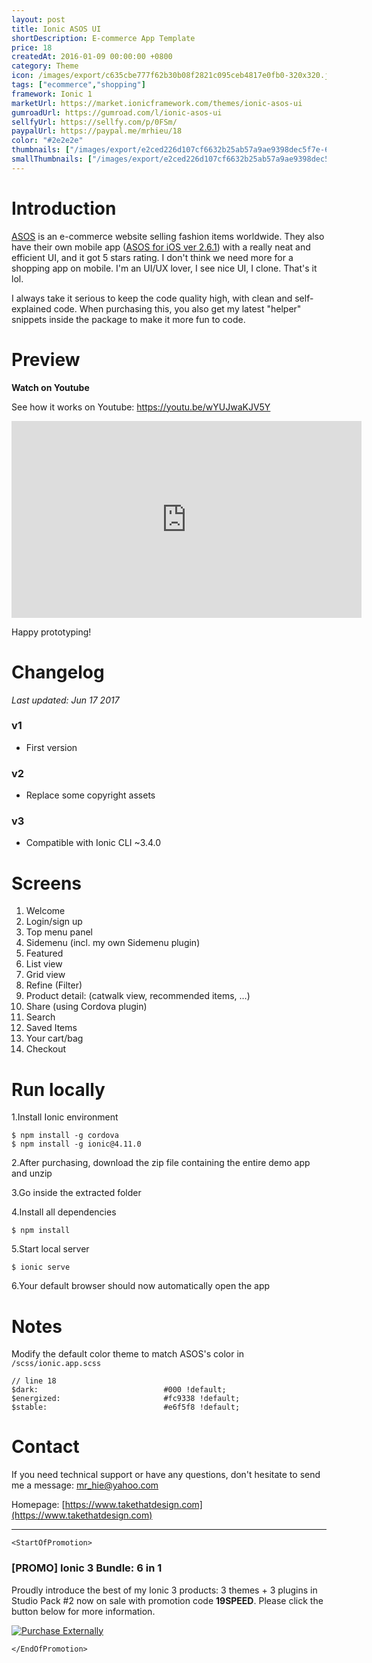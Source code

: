 ```yaml
---
layout: post
title: Ionic ASOS UI
shortDescription: E-commerce App Template 
price: 18
createdAt: 2016-01-09 00:00:00 +0800
category: Theme
icon: /images/export/c635cbe777f62b30b08f2821c095ceb4817e0fb0-320x320.jpg
tags: ["ecommerce","shopping"]
framework: Ionic 1
marketUrl: https://market.ionicframework.com/themes/ionic-asos-ui
gumroadUrl: https://gumroad.com/l/ionic-asos-ui
sellfyUrl: https://sellfy.com/p/0FSm/
paypalUrl: https://paypal.me/mrhieu/18
color: "#2e2e2e"
thumbnails: ["/images/export/e2ced226d107cf6632b25ab57a9ae9398dec5f7e-640x1136.jpg","/images/export/c56b6d54736b6068972e5a6998fc2f743ba34250-640x1136.jpg","/images/export/8d6faff83d06fd26cb012d214332eca010b88adf-640x1136.jpg","/images/export/4dbd6eb2c1bc6c2056c1170dfb44b519965d1a5e-640x1136.jpg","/images/export/43f4d1945a32f1fdac0fa5eb9d23550222d04c77-640x1136.jpg","/images/export/3bce1c0fec61d0b1a59981d9ba1b2671c650b014-640x1136.jpg"]
smallThumbnails: ["/images/export/e2ced226d107cf6632b25ab57a9ae9398dec5f7e-640x1136.jpg","/images/export/c56b6d54736b6068972e5a6998fc2f743ba34250-640x1136.jpg","/images/export/8d6faff83d06fd26cb012d214332eca010b88adf-640x1136.jpg"]
---
```


# Introduction

[ASOS](http://www.asos.com/) is an e-commerce website selling fashion items worldwide. They also have their own mobile app ([ASOS for iOS ver 2.6.1](https://itunes.apple.com/gb/app/asos/id457876088?mt=8)) with a really neat and efficient UI, and it got 5 stars rating. I don't think we need more for a shopping app on mobile. I'm an UI/UX lover, I see nice UI, I clone. That's it lol.

I always take it serious to keep the code quality high, with clean and self-explained code. When purchasing this, you also get my latest "helper" snippets inside the package to make it more fun to code.


# Preview




**Watch on Youtube**

See how it works on Youtube: https://youtu.be/wYUJwaKJV5Y

<iframe width="560" height="315" src="https://www.youtube.com/embed/wYUJwaKJV5Y" frameborder="0" allow="accelerometer; autoplay; encrypted-media; gyroscope; picture-in-picture" allowfullscreen></iframe>


Happy prototyping!


# Changelog

*Last updated: Jun 17 2017*

### v1

* First version

### v2

* Replace some copyright assets

### v3

* Compatible with Ionic CLI ~3.4.0


# Screens

1. Welcome
2. Login/sign up
3. Top menu panel
4. Sidemenu (incl. my own Sidemenu plugin)
5. Featured
6. List view
7. Grid view
8. Refine (Filter)
9. Product detail: (catwalk view, recommended items, …)
10. Share (using Cordova plugin)
11. Search
12. Saved Items
13. Your cart/bag
14. Checkout

# Run locally
1.Install Ionic environment

```
$ npm install -g cordova
$ npm install -g ionic@4.11.0
```

2.After purchasing, download the zip file containing the entire demo app and unzip

3.Go inside the extracted folder

4.Install all dependencies

```
$ npm install
```

5.Start local server
```
$ ionic serve
```

6.Your default browser should now automatically open the app


# Notes

Modify the default color theme to match ASOS's color in `/scss/ionic.app.scss`
```
// line 18
$dark:                            #000 !default;
$energized:                       #fc9338 !default;
$stable:                          #e6f5f8 !default;
```


# Contact
If you need technical support or have any questions, don't hesitate to send me a message: [mr_hie@yahoo.com](mailto:mr_hie@yahoo.com)

Homepage: [https://www.takethatdesign.com](https://www.takethatdesign.com)


------------------

`<StartOfPromotion>`
### [PROMO] Ionic 3 Bundle: 6 in 1
Proudly introduce the best of my Ionic 3 products: 3 themes + 3 plugins in Studio Pack #2  now on sale with promotion code **19SPEED**. Please click the button below for more information.

[![Purchase Externally](http://bit.ly/2E4p4z3)](https://gum.co/ionic3-ui-bundle)

`</EndOfPromotion>`